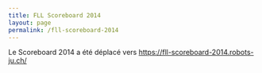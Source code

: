 ```yaml
---
title: FLL Scoreboard 2014
layout: page
permalink: /fll-scoreboard-2014
---
```


Le Scoreboard 2014 a été déplacé vers <https://fll-scoreboard-2014.robots-ju.ch/>
